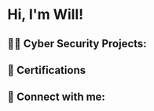 <h1>Hi, I'm Will! </h1>

<h2> 👨‍💻 Cyber Security Projects:</h2>

<h2> 📖 Certifications</h2>

<h2> 🤳 Connect with me:</h2>
